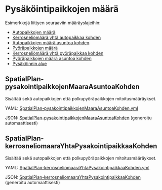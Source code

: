 # Pysäköintipaikkojen määrä

Esimerkkejä liittyen seuraaviin määräyslajeihin:
* [Autopaikkojen määrä](http://uri.suomi.fi/codelist/rytj/RY_Kaavamaarayslaji/code/autopaikkojenMaara)
* [Kerrosneliömäärä yhtä autopaikkaa kohden](http://uri.suomi.fi/codelist/rytj/RY_Kaavamaarayslaji/code/kerrosneliomaaraYhtaAutopaikkaaKohden)
* [Autopaikkojen määrä asuntoa kohden](http://uri.suomi.fi/codelist/rytj/RY_Kaavamaarayslaji/code/autopaikkojenMaaraAsuntoaKohden)
* [Pyöräpaikkojen määrä](http://uri.suomi.fi/codelist/rytj/RY_Kaavamaarayslaji/code/pyorapaikkojenMaara)
* [Kerrosneliömäärä yhtä pyöräpaikkaa kohden](http://uri.suomi.fi/codelist/rytj/RY_Kaavamaarayslaji/code/kerrosneliomaaraYhtaPyorapaikkaaKohden)
* [Pyöräpaikkojen määrä asuntoa kohden](http://uri.suomi.fi/codelist/rytj/RY_Kaavamaarayslaji/code/pyorapaikkojenMaaraAsuntoaKohden)
* [Pysäköinnin alue](http://uri.suomi.fi/codelist/rytj/RY_Kaavamaarayslaji/code/pysakoinninAlue)

## SpatialPlan-pysakointipaikkojenMaaraAsuntoaKohden
Sisältää sekä autopaikkojen että polkupyöräpaikkojen mitoitusmääräykset.

YAML: [SpatialPlan-pysakointipaikkojenMaaraAsuntoaKohden.yml](./SpatialPlan-pysakointipaikkojenMaaraAsuntoaKohden.yml)

JSON: [SpatialPlan-pysakointipaikkojenMaaraAsuntoaKohden](./SpatialPlan-pysakointipaikkojenMaaraAsuntoaKohden.md) (generoitu automaattisesti)

## SpatialPlan-kerrosneliomaaraYhtaPysakointipaikkaaKohden
Sisältää sekä autopaikkojen että polkupyöräpaikkojen mitoitusmääräykset.

YAML: [SpatialPlan-kerrosneliomaaraYhtaPysakointipaikkaaKohden.yml](./SpatialPlan-kerrosneliomaaraYhtaPysakointipaikkaaKohden.yml)

JSON: [SpatialPlan-kerrosneliomaaraYhtaPysakointipaikkaaKohden](./SpatialPlan-kerrosneliomaaraYhtaPysakointipaikkaaKohden.md) (generoitu automaattisesti)